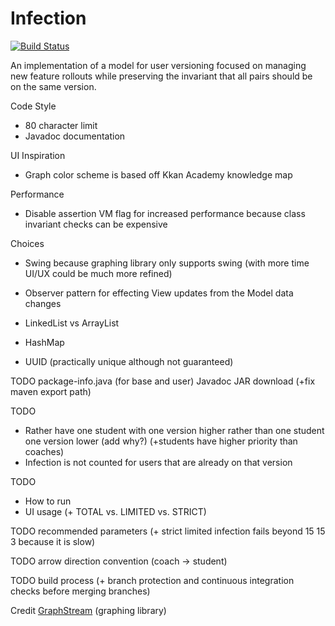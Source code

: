 # Infection
[![Build Status](https://travis-ci.org/RamV13/Infection.svg?branch=master)](https://travis-ci.org/RamV13/Infection)

An implementation of a model for user versioning focused on managing new feature rollouts while preserving the invariant that all pairs should be on the same version.

Code Style
- 80 character limit
- Javadoc documentation 

UI Inspiration
- Graph color scheme is based off Kkan Academy knowledge map

Performance
- Disable assertion VM flag for increased performance because class invariant checks can be expensive

Choices
- Swing because graphing library only supports swing (with more time UI/UX could be much more refined)
- Observer pattern for effecting View updates from the Model data changes

- LinkedList vs ArrayList
- HashMap
- UUID (practically unique although not guaranteed)

TODO
package-info.java (for base and user)
Javadoc
JAR download (+fix maven export path)

TODO
- Rather have one student with one version higher rather than one student one version lower (add why?) (+students have higher priority than coaches)
- Infection is not counted for users that are already on that version

TODO 
- How to run
- UI usage (+ TOTAL vs. LIMITED vs. STRICT)

TODO recommended parameters (+ strict limited infection fails beyond 15 15 3 because it is slow)

TODO arrow direction convention (coach -> student)

TODO build process (+ branch protection and continuous integration checks before merging branches)

Credit [GraphStream](http://graphstream-project.org/) (graphing library)
